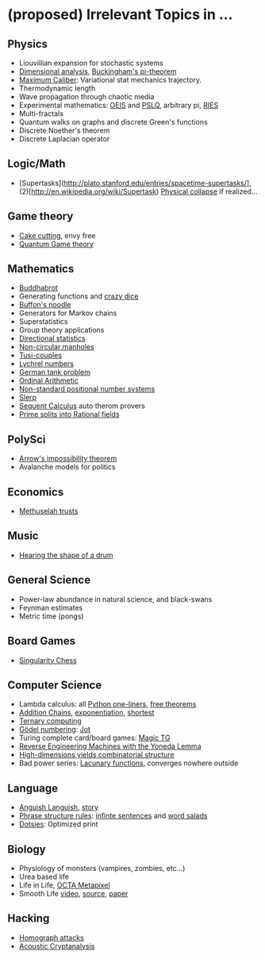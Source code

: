 # (proposed) Irrelevant Topics in ...

## Physics
+ Liouvillian expansion for stochastic systems
+ [Dimensional analysis](http://en.wikipedia.org/wiki/Dimensional_analysis), [Buckingham's pi-theorem](http://en.wikipedia.org/wiki/Buckingham_%CF%80_theorem)
+ [Maximum Caliber](http://rmp.aps.org/abstract/RMP/v85/i3/p1115_1): Variational stat mechanics trajectory.
+ Thermodynamic length
+ Wave propagation through chaotic media
+ Experimental mathematics: [OEIS](http://oeis.org/) and [PSLQ](http://en.wikipedia.org/wiki/PSLQ_algorithm), arbitrary pi, [RIES](http://mrob.com/pub/ries/index.html)
+ Multi-fractals
+ Quantum walks on graphs and discrete Green's functions
+ Discrete Noether's theorem
+ Discrete Laplacian operator

## Logic/Math
+ [Supertasks](http://plato.stanford.edu/entries/spacetime-supertasks/], (2)[http://en.wikipedia.org/wiki/Supertask)
[Physical collapse](http://arxiv.org/abs/1309.0144) if realized...

## Game theory
+ [Cake cutting](https://en.wikipedia.org/wiki/Envy-free), envy free
+ [Quantum Game theory](http://en.wikipedia.org/wiki/Quantum_game_theory)

## Mathematics
+ [Buddhabrot](http://en.wikipedia.org/wiki/Buddhabrot)
+ Generating functions and [crazy dice](http://en.wikipedia.org/wiki/Sicherman_dice)
+ [Buffon's noodle](http://en.wikipedia.org/wiki/Buffon's_noodle)
+ Generators for Markov chains
+ Superstatistics
+ Group theory applications
+ [Directional statistics](http://en.wikipedia.org/wiki/Directional_statistics)
+ [Non-circular manholes](http://math.stackexchange.com/questions/176659/are-non-circular-manholes-possible)
+ [Tusi-couples](http://en.wikipedia.org/wiki/Tusi-couple)
+ [Lychrel numbers](http://en.wikipedia.org/wiki/Lychrel_number)
+ [German tank problem](https://en.wikipedia.org/wiki/German_tank_problem)
+ [Ordinal Arithmetic](http://en.wikipedia.org/wiki/Ordinal_arithmetic)
+ [Non-standard positional number systems](http://en.wikipedia.org/wiki/Non-standard_positional_numeral_systems)
+ [Slerp](http://en.wikipedia.org/wiki/Slerp##Quaternion_Slerp)
+ [Sequent Calculus](http://logitext.mit.edu/logitext.fcgi/tutorial) auto therom provers
+ [Prime splits into Rational fields](http://en.wikipedia.org/wiki/Chebotarev's_density_theorem)

## PolySci
+ [Arrow's impossibility theorem](http://en.wikipedia.org/wiki/Arrow's_impossibility_theorem)
+ Avalanche models for politics

## Economics
+ [Methuselah trusts](http://www.laphamsquarterly.org/essays/trust-issues.php?page=all)

## Music
+ [Hearing the shape of a drum](http://en.wikipedia.org/wiki/Hearing_the_shape_of_a_drum)

## General Science
+ Power-law abundance in natural science, and black-swans
+ Feynman estimates
+ Metric time (pongs)

## Board Games
+ [Singularity Chess](http://abstractstrategygames.blogspot.co.uk/2010/10/singularity-chess.html)

## Computer Science
+ Lambda calculus: all [Python one-liners](http://blog.sigfpe.com/2008/09/on-writing-python-one-liners.html), [free theorems](http://citeseerx.ist.psu.edu/viewdoc/summary?doi=10.1.1.38.9875)
+ [Addition Chains](http://en.wikipedia.org/wiki/Addition_chain), [exponentiation](http://en.wikipedia.org/wiki/Addition-chain_exponentiation), [shortest](http://wwwhomes.uni-bielefeld.de/achim/addition_chain.html)
+ [Ternary computing](http://tunguska.sourceforge.net/about.html)
+ [Gödel numbering](http://en.wikipedia.org/wiki/G%C3%B6del_numbering): [Jot](http://esolangs.org/wiki/Jot)
+ Turing complete card/board games: [Magic TG](http://www.toothycat.net/~hologram/Turing/HowItWorks.html)
+ [Reverse Engineering Machines with the Yoneda Lemma](http://blog.sigfpe.com/2006/11/yoneda-lemma.html)
+ [High-dimensions yields combinatorial structure](http://en.wikipedia.org/wiki/Hales%E2%80%93Jewett_theorem)
+ Bad power series: [Lacunary functions](http://en.wikipedia.org/wiki/Lacunary_function), converges nowhere outside

## Language
+ [Anguish Languish](http://en.wikipedia.org/wiki/Anguish_Languish), [story](http://www.crockford.com/wrrrld/anguish.html)
+ [Phrase structure rules](http://en.wikipedia.org/wiki/Phrase_structure_rules): [infinte sentences](http://en.wikipedia.org/wiki/Buffalo_buffalo_Buffalo_buffalo_buffalo_buffalo_Buffalo_buffalo) and [word salads](http://en.wikipedia.org/wiki/Colorless_green_ideas_sleep_furiously)
+ [Dotsies](http://dotsies.org/): Optimized print

## Biology
+ Physiology of monsters (vampires, zombies, etc...)
+ Urea based life
+ Life in Life, [OCTA Metapixel](http://www.conwaylife.com/wiki/OTCA_metapixel)
+ Smooth Life [video](http://www.youtube.com/watch?v=KJe9H6qS82I), [source](http://sourceforge.net/projects/smoothlife/), [paper](http://arxiv.org/abs/1111.1567)

## Hacking
+ [Homograph attacks](http://en.wikipedia.org/wiki/IDN_homograph_attack)
+ [Acoustic Cryptanalysis](http://www.cs.tau.ac.il/~tromer/acoustic/)


